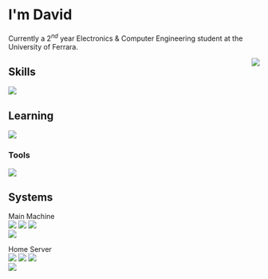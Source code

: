 # I'm David
Currently a $2^{nd}$ year Electronics & Computer Engineering student at the University of Ferrara.

<img align="right" src="https://github-readme-stats.vercel.app/api?username=Constrat&show_icons=true&theme=dark">

## Skills
![](https://skillicons.dev/icons?i=c,java,js,py,powershell,php&theme=dark&perline=3)

## Learning 
![](https://skillicons.dev/icons?i=cs,cpp,dotnet&dark=light&perline=3)

### Tools
![](https://skillicons.dev/icons?i=vscode,visualstudio,eclipse,discord,github,git&theme=dark&perline=3)

## Systems
Main Machine<br>![](https://img.shields.io/badge/Strix_G17-000?logo=republicofgamers&logoColor=FF0029) ![](https://img.shields.io/badge/Ryzen_9_6900HX-000?logo=amd&logoColor=fff) ![](https://img.shields.io/badge/RTX_3070_Ti-000?logo=nvidia)<br>![](https://img.shields.io/badge/Windows_11_x64-0078D4?logo=windows11&logoColor=fff)

Home Server<br>![](https://img.shields.io/badge/GL752VW-000?logo=republicofgamers&logoColor=FF0029) ![](https://img.shields.io/badge/i7_6700HQ-000?logo=intel&logoColor=0071C5) ![](https://img.shields.io/badge/GTX_960M-000?logo=nvidia)<br>![](https://img.shields.io/badge/Windows_10_x64-0078D6?logo=windows10&logoColor=fff)